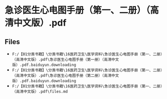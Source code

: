 # 急诊医生心电图手册（第一、二册）（高清中文版）.pdf

## Files

- `F:/【01分类书籍】\分类书籍\16医药卫生\医学资料\急诊医生心电图手册（第一、二册）（高清中文版）.pdf\急诊医生心电图手册（第一册）（高清中文版）.pdf.baiduyun.downloading`
- `F:/【01分类书籍】\分类书籍\16医药卫生\医学资料\急诊医生心电图手册（第一、二册）（高清中文版）.pdf\急诊医生心电图手册（第二册）（高清中文版）.pdf.baiduyun.downloading`
- `F:/【01分类书籍】\分类书籍\16医药卫生\医学资料\急诊医生心电图手册（第一、二册）（高清中文版）.pdf\files.md`
